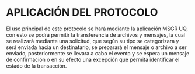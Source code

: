 # APLICACIÓN DEL PROTOCOLO

El uso principal de este protocolo se hará mediante la aplicación MSGR UQ, con esto se podrá permitir la transferencia de archivos y mensajes, la cual se realizará mediante una solicitud, que según su tipo se categorizara y será enviada hacia un destinatario, se preparará el mensaje o archivo a ser enviado, posteriormente se llevara a cabo el evento y se espera un mensaje de confirmación o en su efecto una excepción que permita identificar el estado de la transacción.


